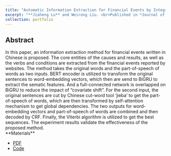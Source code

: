 ```yaml
---
title: "Automatic Information Extraction for Financial Events by Integrating BiGRU and Attention Mechanism"
excerpt: "**Jiaheng Lu** and Weirong Liu. <br>Published in *Journal of Physics: Conference Series*, 2022"
collection: portfolio
---
```


<h2>Abstract</h2>
In this paper, an information extraction method for financial events written in Chinese is proposed. The core entities of the causes and results, as well as the verbs and
conditions are extracted from the financial events reported by websites. The method takes the original words and the part-of-speech of words as two inputs. BERT encoder is utilized to
transform the original sentences to word-embedding vectors, which then are send to BiGRU to extract the sematic features. And a full-connected network is overlapped on BiGRU to reduce
the impact of “covariate shift”. For the second input, the original sentences are cut by Chinese cut-word tool ‘jieba’ to get the part-of-speech of words, which are then transformed by
self-attention mechanism to get global dependencies. The two outputs for word-embedding vectors and part-of-speech of words are combined and then decoded by CRF. Finally, the
Viterbi algorithm is utilized to get the best sequences. The experiment results validate the effectiveness of the proposed method.
      
<br>
**Materials**
<ul>
<li><a href="http://Jiaheng-Lu.github.io/files/paper2.pdf">PDF</a></li>
<li><a href="https://github.com/MrDeering/Cause-Effect-Relation-Extraction-from-Text-of-Financial-Events">Code</a></li>
</ul>
